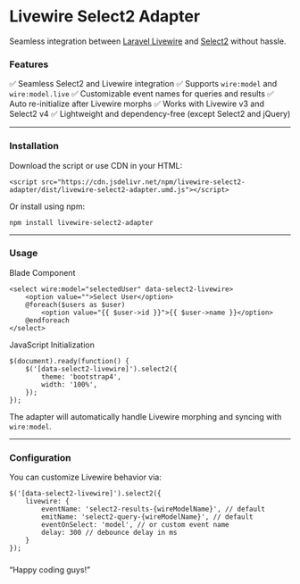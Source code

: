 # Livewire Select2 Adapter

Seamless integration between [Laravel Livewire](https://laravel.livewire.com) and [Select2](https://select2.org) without hassle.

### Features

✅ Seamless Select2 and Livewire integration
✅ Supports `wire:model` and `wire:model.live`
✅ Customizable event names for queries and results
✅ Auto re-initialize after Livewire morphs
✅ Works with Livewire v3 and Select2 v4
✅ Lightweight and dependency-free (except Select2 and jQuery)

---

### Installation

Download the script or use CDN in your HTML:

```
<script src="https://cdn.jsdelivr.net/npm/livewire-select2-adapter/dist/livewire-select2-adapter.umd.js"></script>
```

Or install using npm:

```
npm install livewire-select2-adapter
```

---

### Usage

Blade Component

```
<select wire:model="selectedUser" data-select2-livewire>
	<option value="">Select User</option>
	@foreach($users as $user)
		<option value="{{ $user->id }}">{{ $user->name }}</option>
	@endforeach
</select>
```

JavaScript Initialization

```
$(document).ready(function() {
	$('[data-select2-livewire]').select2({
		theme: 'bootstrap4',
		width: '100%',
	});
});
```

The adapter will automatically handle Livewire morphing and syncing with `wire:model`.

---

### Configuration

You can customize Livewire behavior via:

```
$('[data-select2-livewire]').select2({
	livewire: {
		eventName: 'select2-results-{wireModelName}', // default
		emitName: 'select2-query-{wireModelName}', // default
		eventOnSelect: 'model', // or custom event name
		delay: 300 // debounce delay in ms
	}
});
```

###

“Happy coding guys!”
